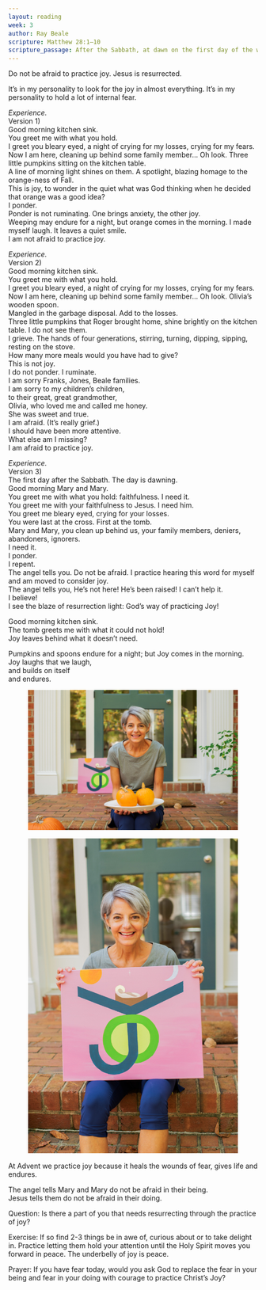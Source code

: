 ```yaml
---
layout: reading
week: 3
author: Ray Beale
scripture: Matthew 28:1—10
scripture_passage: After the Sabbath, at dawn on the first day of the week, Mary Magdalene and the other Mary went to look at the tomb. There was a violent earthquake, for an angel of the Lord came down from heaven and, going to the tomb, rolled back the stone and sat on it. His appearance was like lightning, and his clothes were white as snow. The guards were so afraid of him that they shook and became like dead men. The angel said to the women, “Do not be afraid, for I know that you are looking for Jesus, who was crucified. He is not here&#59; he has risen, just as he said. Come and see the place where he lay. Then go quickly and tell his disciples&#58; ‘He has risen from the dead and is going ahead of you into Galilee. There you will see him.’ Now I have told you.” <br> <br> So the women hurried away from the tomb, afraid yet filled with joy, and ran to tell his disciples. Suddenly Jesus met them. “Greetings,” he said. They came to him, clasped his feet and worshiped him. Then Jesus said to them, “Do not be afraid. Go and tell my brothers to go to Galilee&#59; there they will see me.”
---
```


Do not be afraid to practice joy.
Jesus is resurrected.

It’s in my personality to look for the joy in almost everything.
It’s in my personality to hold a lot of internal fear.
 
<i>Experience.</i>  <br>
Version 1) <br>
Good morning kitchen sink. <br>
You greet me with what you hold. <br>
I greet you bleary eyed, a night of crying for my losses, crying for my fears. <br>
Now I am here, cleaning up behind some family member… Oh look. Three little pumpkins sitting on the kitchen table. <br> A line of morning light shines on them. A spotlight, blazing homage to the orange-ness of Fall. <br>
This is joy, to wonder in the quiet what was God thinking when he decided that orange was a good idea? <br>
I ponder. <br>
Ponder is not ruminating. One brings anxiety, the other joy. <br>
Weeping may endure for a night, but orange comes in the morning. I made myself laugh. It leaves a quiet smile. <br>
I am not afraid to practice joy. <br>
 
<i>Experience.</i> <br>
Version 2) <br>
Good morning kitchen sink. <br>
You greet me with what you hold. <br>
I greet you bleary eyed, a night of crying for my losses, crying for my fears. <br>
Now I am here, cleaning up behind some family member… Oh look. Olivia’s wooden spoon. <br>
Mangled in the garbage disposal. Add to the losses. <br>
Three little pumpkins that Roger brought home, shine brightly on the kitchen table. I do not see them. <br>
I grieve. The hands of four generations, stirring, turning, dipping, sipping, resting on the stove. <br>
How many more meals would you have had to give? <br>
This is not joy. <br>
I do not ponder. I ruminate. <br>
I am sorry Franks, Jones, Beale families. <br>
I am sorry to my children’s children, <br>
to their great, great grandmother, <br>
Olivia, who loved me and called me honey. <br>
She was sweet and true. <br>
I am afraid. (It’s really grief.) <br>
I should have been more attentive. <br>
What else am I missing? <br>
I am afraid to practice joy. <br>

<i>Experience.</i> <br>
Version 3) <br>
The first day after the Sabbath. The day is dawning. <br>
Good morning Mary and Mary. <br>
You greet me with what you hold: faithfulness. I need it. <br>
You greet me with your faithfulness to Jesus. I need him. <br>
You greet me bleary eyed, crying for your losses. <br>
You were last at the cross. First at the tomb. <br>
Mary and Mary, you clean up behind us, your family members, deniers, abandoners, ignorers. <br>
I need it. <br>
I ponder. <br>
I repent. <br>
The angel tells you. Do not be afraid. I practice hearing this word for myself and am moved to consider joy. <br>
The angel tells you, He’s not here! He’s been raised! I can’t help it. <br>
I believe! <br>
I see the blaze of resurrection light: God’s way of practicing Joy! <br>
 
Good morning kitchen sink. <br>
The tomb greets me with what it could not hold! <br>
Joy leaves behind what it doesn’t need.
 
Pumpkins and spoons endure for a night; but Joy comes in the morning. <br>
Joy laughs that we laugh, <br>
and builds on itself <br>
and endures.

<figure>
	<img src="/src/img/dec-16-1.jpg">
</figure>

<figure>
	<img src="/src/img/dec-16-2.jpg">
</figure>
 
At Advent we practice joy because it heals the wounds of fear, gives life and endures.
 
The angel tells Mary and Mary do not be afraid in their being. <br>
Jesus tells them do not be afraid in their doing.
 
Question:
Is there a part of you that needs resurrecting through the practice of joy?
 
Exercise:
If so find 2-3 things be in awe of, curious about or to take delight in. Practice letting them hold your attention until the Holy Spirit moves you forward in peace. The underbelly of joy is peace.
 
Prayer:
If you have fear today, would you ask God to replace the fear in your being and fear in your doing with courage to practice Christ’s Joy?

